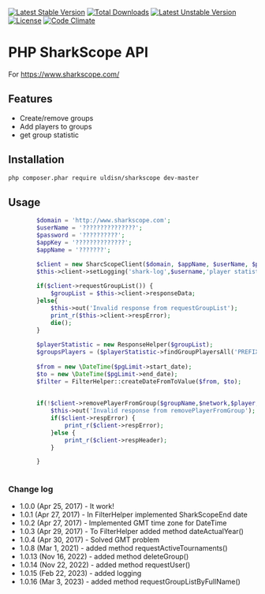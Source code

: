 [![Latest Stable Version](https://poser.pugx.org/uldisn/sharkscope/v)](//packagist.org/packages/uldisn/sharkscope)
[![Total Downloads](https://poser.pugx.org/uldisn/sharkscope/downloads)](https://packagist.org/packages/uldisn/sharkscope)
[![Latest Unstable Version](https://poser.pugx.org/uldisn/sharkscope/v/unstable)](https://packagist.org/packages/uldisn/sharkscope)
[![License](https://poser.pugx.org/uldisn/sharkscope/license)](https://packagist.org/packages/uldisn/sharkscope)
[![Code Climate](https://codeclimate.com/github/uldisn/sharkscope/badges/gpa.svg)](https://codeclimate.com/github/uldisn/sharkscope)

# PHP SharkScope API  


For https://www.sharkscope.com/

## Features

* Create/remove groups
* Add players to groups
* get group statistic


## Installation
```bash
php composer.phar require uldisn/sharkscope dev-master
```

 

## Usage

```php
        $domain = 'http://www.sharkscope.com';
        $userName = '???????????????';
        $password = '??????????';
        $appKey = '??????????????';
        $appName = '???????';

        $client = new SharcScopeClient($domain, $appName, $userName, $password, $appKey);
        $this->client->setLogging('shark-log',$username,'player statistic');
        
        if($client->requestGroupList()) {
            $groupList = $this->client->responseData;
        }else{
            $this->out('Invalid response from requestGroupList');
            print_r($this->client->respError);
            die();
        }
                    
        $playerStatistic = new ResponseHelper($groupList);
        $groupsPlayers = ($playerStatistic->findGroupPlayersAll('PREFIX_', '_SUFIX'));
        
        $from = new \DateTime($pgLimit->start_date);
        $to = new \DateTime($pgLimit->end_date);
        $filter = FilterHelper::createDateFromToValue($from, $to);        
                    
                    
        if(!$client->removePlayerFromGroup($groupName,$network,$player,$filter)){
            $this->out('Invalid response from removePlayerFromGroup');
            if($client->respError) {
                print_r($client->respError);
            }else {
                print_r($client->respHeader);
            }

        }                    
                    
```

### Change log
 - 1.0.0 (Apr 25, 2017) - It work!
 - 1.0.1 (Apr 27, 2017) - In FilterHelper implemented SharkScopeEnd date
 - 1.0.2 (Apr 27, 2017) - Implemented GMT time zone for DateTime
 - 1.0.3 (Apr 29, 2017) - To FilterHelper added method dateActualYear()
 - 1.0.4 (Apr 30, 2017) - Solved GMT problem
 - 1.0.8 (Mar 1, 2021) - added method requestActiveTournaments()
 - 1.0.13 (Nov 16, 2022) - added method deleteGroup()
 - 1.0.14 (Nov 22, 2022) - added method requestUser() 
 - 1.0.15 (Feb 22, 2023) - added logging
 - 1.0.16 (Mar 3, 2023) - added method requestGroupListByFullName()
